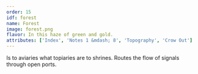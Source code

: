 ```yaml
---
order: 15
idf: forest
name: Forest
image: forest.png
flavor: In this haze of green and gold.
attributes: ['Index', 'Notes 1 &mdash; 8', 'Topography', 'Crow Out']
---
```

Is to aviaries what topiaries are to shrines. Routes the flow of signals through open ports.